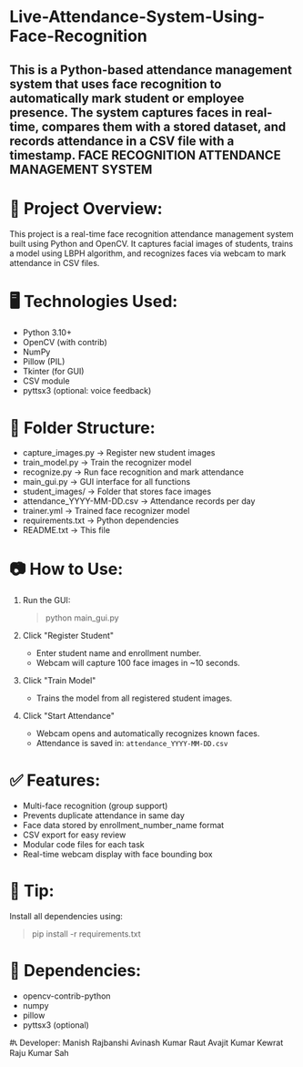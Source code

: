 # Live-Attendance-System-Using-Face-Recognition
This is a Python-based attendance management system that uses face recognition to automatically mark student or employee presence. 
The system captures faces in real-time, compares them with a stored dataset, and records attendance in a CSV file with a timestamp.
FACE RECOGNITION ATTENDANCE MANAGEMENT SYSTEM
---------------------------------------------

# 📌 Project Overview:
This project is a real-time face recognition attendance management system built using Python and OpenCV. It captures facial images of students, trains a model using LBPH algorithm, and recognizes faces via webcam to mark attendance in CSV files.

# 🖥️ Technologies Used:
- Python 3.10+
- OpenCV (with contrib)
- NumPy
- Pillow (PIL)
- Tkinter (for GUI)
- CSV module
- pyttsx3 (optional: voice feedback)

# 📁 Folder Structure:
- capture_images.py       → Register new student images
- train_model.py          → Train the recognizer model
- recognize.py            → Run face recognition and mark attendance
- main_gui.py             → GUI interface for all functions
- student_images/         → Folder that stores face images
- attendance_YYYY-MM-DD.csv → Attendance records per day
- trainer.yml             → Trained face recognizer model
- requirements.txt        → Python dependencies
- README.txt              → This file

# 📷 How to Use:
1. Run the GUI:
   > python main_gui.py

2. Click "Register Student"
   - Enter student name and enrollment number.
   - Webcam will capture 100 face images in ~10 seconds.

3. Click "Train Model"
   - Trains the model from all registered student images.

4. Click "Start Attendance"
   - Webcam opens and automatically recognizes known faces.
   - Attendance is saved in: `attendance_YYYY-MM-DD.csv`

# ✅ Features:
- Multi-face recognition (group support)
- Prevents duplicate attendance in same day
- Face data stored by enrollment_number_name format
- CSV export for easy review
- Modular code files for each task
- Real-time webcam display with face bounding box

# 📌 Tip:
Install all dependencies using:
> pip install -r requirements.txt

# 📁 Dependencies:
- opencv-contrib-python
- numpy
- pillow
- pyttsx3 (optional)

#📞 Developer:
Manish Rajbanshi
Avinash Kumar Raut
Avajit Kumar Kewrat
Raju Kumar Sah
